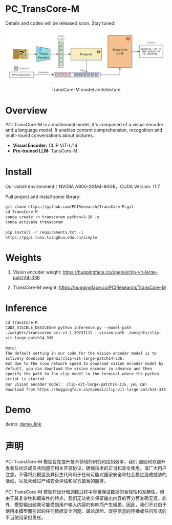 # PC_TransCore-M

Details and codes will be released soon. Stay tuned! 

![](./assets/framework.png)

<center>TransCore-M model architecture</center>


# Overview
PCI TransCore-M is a multimodal model, it's composed of a visual encoder and a language model. It enables content comprehension, recognition and multi-round conversations about pictures.

- **Visual Encoder:** CLIP ViT-L/14
- **Pre-trained LLM:** TansCore-M

# Install
Our install environment：NVIDIA A800-SXM4-80GB，CUDA Version: 11.7

Pull project and install some library:
```shell
git clone https://github.com/PCIResearch/TransCore-M.git
cd TransCore-M
conda create -n transcorem python=3.10 -y
conda activate transcorem

pip install -r requirements.txt -i https://pypi.tuna.tsinghua.edu.cn/simple
```

# Weights

1. Vision encoder weight: https://huggingface.co/openai/clip-vit-large-patch14-336

2. TransCore-M weight: https://huggingface.co/PCIResearch/TransCore-M

# Inference

```shell
cd TransCore-M
CUDA_VISIBLE_DEVICES=0 python inference.py --model-path ./weights/transcorem_pci-v1.1_20231112 --vision-path ./weights/clip-vit-large-patch14-336

Note: 
The default setting in our code for the vision encoder model is to actively download openai/clip-vit-large-patch14-336. 
But due to the slow network speed to download vision encoder model by default, you can download the vision encoder in advance and then specify the path to the clip model in the terminal where the python script is started.
Our vision encoder model： clip-vit-large-patch14-336, you can download from https://huggingface.co/openai/clip-vit-large-patch14-336
```

# Demo
demo: [demo_link](http://123.249.36.167:82/?wework_cfm_code=OUGvQ%2BJaUrnG4qWwQQ3TCHPRNka5YXBQWGQa%2FTC2bCAm8PKw9d%2F6EwBCvtiSYljSsWs6t1Odmh%2FemGunAy8KKx4%3D)


# 声明
PCI TransCore-M 模型旨在提升技术领域的研究和应用效率，我们
鼓励和欢迎开发者及社区成员共同遵守相关开源协议，确保技术的正当和安全使用。请广大用户注意，不得将此模型及其衍生代码用于任何可能对国家安全和社会稳定造成威胁的活动，以及未经过严格安全评估和官方备案的服务。

PCI TransCore-M 模型在设计和训练过程中尽量保证数据的合规性和准确性，但由于其复杂性和概率性的特点，我们无法完全保证输出内容的百分百准确无误。此外，模型输出结果可能受到用户输入内容的影响而产生偏差。因此，我们不对由于使用本模型而引起的任何数据安全问题、舆论风险、误导信息的传播或任何形式的不当使用承担责任。
